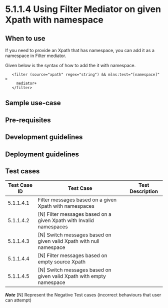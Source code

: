 # 5.1.1.4 Using Filter Mediator on given Xpath with namespace

## When to use

If you need to provide an Xpath that has namespace, you can add it as a namespace in Filter mediator.

Given below is the syntax of how to add the it with namespace.

```
   <filter (source="xpath" regex="string") && mlns:test="[namespace]" >
     mediator+
   </filter>

```

## Sample use-case


## Pre-requisites


## Development guidelines


## Deployment guidelines


## Test cases

| Test Case ID  |                        Test Case	               |                                Test Description                |
| ------------- | ------------------------------------------------ | ---------------------------------------------------------------|
| 5.1.1.4.1     | Filter messages based on a given Xpath with namespaces   |   |
| 5.1.1.4.2     | [N] Filter messages based on a given Xpath with Invalid namespaces |  |
| 5.1.1.4.3     | [N] Switch messages based on given valid Xpath with null namespace   |  |
| 5.1.1.4.4     | [N] Filter messages based on empty source Xpath  |  |
| 5.1.1.4.5     | [N] Switch messages based on given valid Xpath with empty namespace   |  |

**_Note_**
[N] Represent the Negative Test cases (incorrect behaviours that user can attempt)
